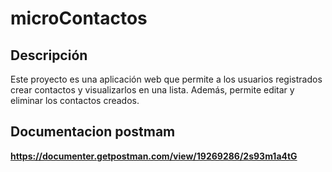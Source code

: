 # microContactos

## Descripción

Este proyecto es una aplicación web que permite a los usuarios registrados crear contactos y visualizarlos en una lista. Además, permite editar y eliminar los contactos creados.

## Documentacion postmam

**https://documenter.getpostman.com/view/19269286/2s93m1a4tG**
